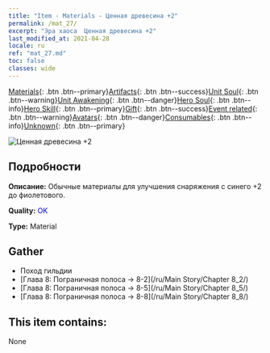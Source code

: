 ```yaml
---
title: "Item - Materials - Ценная древесина +2"
permalink: /mat_27/
excerpt: "Эра хаоса  Ценная древесина +2"
last_modified_at: 2021-04-28
locale: ru
ref: "mat_27.md"
toc: false
classes: wide
---
```

 [Materials](/ItemsRU/){: .btn .btn--primary}[Artifacts](/ItemsRU/Artifacts/){: .btn .btn--success}[Unit Soul](/ItemsRU/UnitSoul/){: .btn .btn--warning}[Unit Awakening](/ItemsRU/UnitAwakening/){: .btn .btn--danger}[Hero Soul](/ItemsRU/HeroSoul/){: .btn .btn--info}[Hero Skill](/ItemsRU/HeroSkill/){: .btn .btn--primary}[Gift](/ItemsRU/Gift/){: .btn .btn--success}[Event related](/ItemsRU/Events/){: .btn .btn--warning}[Avatars](/ItemsRU/Avatars/){: .btn .btn--danger}[Consumables](/ItemsRU/Consumables/){: .btn .btn--info}[Unknown](/ItemsRU/Unknown/){: .btn .btn--primary}

 ![Ценная древесина +2](/images/t/i_cailiao_mucai1.png)

## Подробности
 **Описание:** Обычные материалы для улучшения снаряжения c синего +2 до фиолетового.

 **Quality:** <span style="color: #0000CD">OK</span>

 **Type:** Material

## Gather

*    Поход гильдии 
*    [Глава 8: Пограничная полоса -> 8-2](/ru/Main Story/Chapter 8_2/) 
*    [Глава 8: Пограничная полоса -> 8-5](/ru/Main Story/Chapter 8_5/) 
*    [Глава 8: Пограничная полоса -> 8-8](/ru/Main Story/Chapter 8_8/) 

## This item contains:

  None

